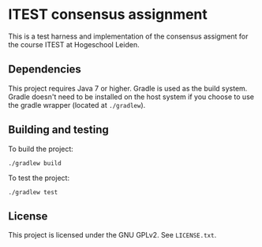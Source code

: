 # ITEST consensus assignment

This is a test harness and implementation of the consensus assigment for the
course ITEST at Hogeschool Leiden.

## Dependencies

This project requires Java 7 or higher. Gradle is used as the build system.
Gradle doesn't need to be installed on the host system if you choose to use
the gradle wrapper (located at `./gradlew`).

## Building and testing

To build the project:

```
./gradlew build
```

To test the project:

```
./gradlew test
```

## License

This project is licensed under the GNU GPLv2. See `LICENSE.txt`.
